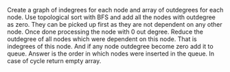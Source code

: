 Create a graph of indegrees for each node and array of outdegrees for each node. Use topological sort with BFS and add all the nodes with outdegree as zero. They can be picked up first as they are not dependent on any other node. Once done processing the node with 0 out degree. Reduce the outdegree of all nodes which were dependent on this node. That is indegrees of this node. And if any node outdegree become zero add it to queue.
Answer is the order in which nodes were inserted in the queue. In case of cycle return empty array.